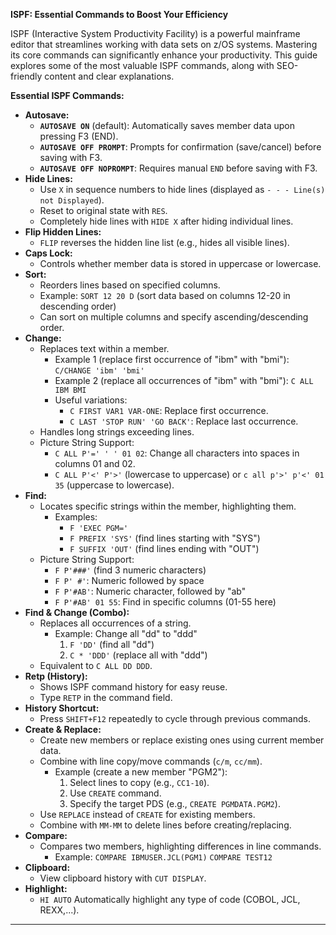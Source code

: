 **ISPF: Essential Commands to Boost Your Efficiency**

ISPF (Interactive System Productivity Facility) is a powerful mainframe editor that streamlines working with data sets on z/OS systems. Mastering its core commands can significantly enhance your productivity. This guide explores some of the most valuable ISPF commands, along with SEO-friendly content and clear explanations.

**Essential ISPF Commands:**

* **Autosave:**
    - **`AUTOSAVE ON`** (default): Automatically saves member data upon pressing F3 (END).
    - **`AUTOSAVE OFF PROMPT`**: Prompts for confirmation (save/cancel) before saving with F3.
    - **`AUTOSAVE OFF NOPROMPT`**: Requires manual `END` before saving with F3.
* **Hide Lines:**
    - Use `X` in sequence numbers to hide lines (displayed as `- - - Line(s) not Displayed`).
    - Reset to original state with `RES`.
    - Completely hide lines with `HIDE X` after hiding individual lines.
* **Flip Hidden Lines:**
    - `FLIP` reverses the hidden line list (e.g., hides all visible lines).
* **Caps Lock:**
    - Controls whether member data is stored in uppercase or lowercase.
* **Sort:**
    - Reorders lines based on specified columns.
    - Example: `SORT 12 20 D` (sort data based on columns 12-20 in descending order)
    - Can sort on multiple columns and specify ascending/descending order.
* **Change:**
    - Replaces text within a member.
        - Example 1 (replace first occurrence of "ibm" with "bmi"): `C/CHANGE 'ibm' 'bmi'`
        - Example 2 (replace all occurrences of "ibm" with "bmi"): `C ALL IBM BMI`
        - Useful variations:
            - `C FIRST VAR1 VAR-ONE`: Replace first occurrence.
            - `C LAST 'STOP RUN' 'GO BACK'`: Replace last occurrence.
    - Handles long strings exceeding lines.
    - Picture String Support:
        - `C ALL P'=' ' ' 01 02`: Change all characters into spaces in columns 01 and 02.
        - `C ALL P'<' P'>'` (lowercase to uppercase) or `c all p'>' p'<' 01 35` (uppercase to lowercase).
* **Find:**
    - Locates specific strings within the member, highlighting them.
        - Examples:
            - `F 'EXEC PGM='`
            - `F PREFIX 'SYS'` (find lines starting with "SYS")
            - `F SUFFIX 'OUT'` (find lines ending with "OUT")
    - Picture String Support:
        - `F P'###'` (find 3 numeric characters)
        - `F P' #'`: Numeric followed by space
        - `F P'#AB'`: Numeric character, followed by "ab"
        - `F P'#AB' 01 55`: Find in specific columns (01-55 here)
* **Find & Change (Combo):**
    - Replaces all occurrences of a string.
        - Example: Change all "dd" to "ddd"
            1. `F 'DD'` (find all "dd")
            2. `C * 'DDD'` (replace all with "ddd")
    - Equivalent to `C ALL DD DDD`.
* **Retp (History):**
    - Shows ISPF command history for easy reuse.
    - Type `RETP` in the command field.
* **History Shortcut:**
    - Press `SHIFT+F12` repeatedly to cycle through previous commands.
* **Create & Replace:**
    - Create new members or replace existing ones using current member data.
    - Combine with line copy/move commands (`c/m`, `cc/mm`).
        - Example (create a new member "PGM2"):
            1. Select lines to copy (e.g., `CC1-10`).
            2. Use `CREATE` command.
            3. Specify the target PDS (e.g., `CREATE PGMDATA.PGM2`).
    - Use `REPLACE` instead of `CREATE` for existing members.
    - Combine with `MM-MM` to delete lines before creating/replacing.
* **Compare:**
    - Compares two members, highlighting differences in line commands.
        - Example: `COMPARE IBMUSER.JCL(PGM1)`
                    `COMPARE TEST12`
* **Clipboard:**
    - View clipboard history with `CUT DISPLAY`.
* **Highlight:**
    - `HI AUTO` Automatically highlight any type of code (COBOL, JCL, REXX,...).
* **
